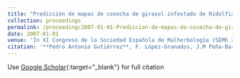 ```yaml
---
title: "Predicción de mapas de cosecha de girasol infestado de Ridolfia segetum en imágenes remotas mediante Redes Neuronales Evolutivas de Unidad Producto"
collection: proceedings
permalink: /proceeding/2007-01-01-Prediccion-de-mapas-de-cosecha-de-girasol-infestado-de-Ridolfia-segetum-en-imagenes-remotas-mediante
date: 2007-01-01
venue: 'In XI Congreso de la Sociedad Española de Malherbología (SEMh 2007)'
citation: '**Pedro Antonio Gutiérrez**, F. López-Granados, J.M Peña-Barragán, M. Jurado-Expósito, M.T. Gómez-Casero, César Hervás-Martínez, &quot;Predicción de mapas de cosecha de girasol infestado de Ridolfia segetum en imágenes remotas mediante Redes Neuronales Evolutivas de Unidad Producto.&quot; In XI Congreso de la Sociedad Española de Malherbología (SEMh 2007), 2007, pp.263--266.'
---
```

Use [Google Scholar](https://scholar.google.com/scholar?q=Prediccion+de+mapas+de+cosecha+de+girasol+infestado+de+Ridolfia+segetum+en+imagenes+remotas+mediante+Redes+Neuronales+Evolutivas+de+Unidad+Producto){:target="_blank"} for full citation